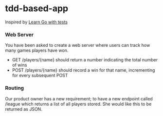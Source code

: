 # tdd-based-app

Inspired by [Learn Go with tests](https://quii.gitbook.io/learn-go-with-tests/build-an-application/http-server)

### Web Server

You have been asked to create a web server where users can track how many games players have won.

- GET /players/{name} should return a number indicating the total number of wins
- POST /players/{name} should record a win for that name, incrementing for every subsequent POST

### Routing

Our product owner has a new requirement; to have a new endpoint called /league which returns a list of all players stored. She would like this to be returned as JSON.